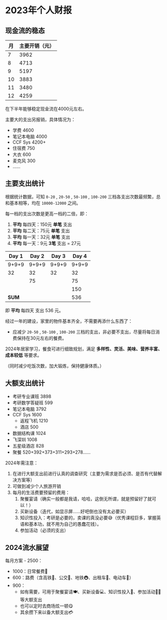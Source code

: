 # 2023年个人财报

## 现金流的稳态

| 月   | 主要开销（元） |
| ---- | -------------- |
| 7    | 3962           |
| 8    | 4713           |
| 9    | 5197           |
| 10   | 3883           |
| 11   | 3480           |
| 12   | 4259           |

在下半年能够稳定现金流在4000元左右。

主要大的支出另报销，具体情况为：

- 学费 4600
- 笔记本电脑 4000
- CCF Sys 4200+
- 住宿费 750
- 大衣 600
- 麦克风 300
- ……

## 主要支出统计

根据统计数据，可知 `0-20` ,  `20-50` , `50-100` , `100-200`  三档各支出次数最频繁，总和基本相等，均在 `10000-12000` 之间。

每一档的支出次数是更高一档的二倍，即：

1. **平均** 每四天：150元 **单笔** 支出
2. **平均** 每二天：75元 **单笔** 支出
3. **平均** 每一天：32元 **单笔** 支出
4. **平均** 每一天：9元 **3笔** 支出 = 27元

| Day 1   | Day 2 | Day 3 | Day 4 |
| ------- | ----- | ----- | ----- |
| 9+9+9   | 9+9+9 | 9+9+9 | 9+9+9 |
| 32      | 32    | 32    | 32    |
|         | 75    |       | 75    |
|         |       |       | 150   |
| **SUM** |       |       | 536   |

即 **平均** 每四天 支出 536 元。

经过一年的建设，家里的物件基本齐全，不需要再添什么东西了：

- 应减少  `20-50` , `50-100` , `100-200`  三档的支出，非必要不支出，尽量将每日消费保持在30元左右的餐费。

2024年居家学习，餐食可进行细致规划，满足 **多样性、灵活、美味、营养丰富、成本较低** 等要求。

（同时减少吃饭次数，加大锻炼，保持健康体质。）

## 大额支出统计

- 考研专业课班 3898
- 考研数学答疑班 599
- 笔记本电脑 3792
- CCF Sys 1600
  - 返程飞机 1210
  - 酒店 500
- 数据结构课 1024
- 飞深圳 1008
- 五星级酒店 828
- 聚餐 520+392+373+311+293+278……

2024年需注意：

1. 在进行大额支出前进行认真的调查研究（主要为需求是否必须、是否有代替解决方案等）
2. 可做到减少个人旅游开销
3. 每月的生活费要预留的费用：
   1. 聚餐宴请（确实一般都是我请，哈哈，这倒无所谓，就是预留好了就可以！）
   2. 买新设备（迭代，如显示屏……好吧倒也没有太必要买）
   3. 知识性投入：考研是必要的，卖课的真没必要😅（优秀课程巨多，掌握英语和基本功，就不用为自己的愚蠢花钱）。
   4. 参加活动（必须的支出）

## 2024流水展望

每月方案 - 2500：

- 1000：日常餐费🍱
- 600：路费（含高铁🚄、公交🚌、地铁🚇、出租车🚕、电动车🛵）
- 900：
  - 如有需要，可用于聚餐宴请🍽、买新设备💻、知识性投入📖、参加活动👨‍🏫等大额支出
  - 也可以定时去商场炫一顿😋
  - 其余攒下来以备大额支出💳